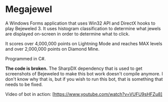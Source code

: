# Megajewel

A Windows Forms application that uses Win32 API and DirectX hooks to play Bejeweled 3. It uses histogram classification to determine what jewels are displayed on-screen in order to determine what to click.

It scores over 4,000,000 points on Lightning Mode and reaches MAX levels and over 2,000,000 points on Diamond Mine.

Programmed in C#.

**The code is broken.** The SharpDX dependency that is used to get screenshots of Bejeweled to make this bot work doesn't compile anymore. I don't know why that is, but if you wish to run this bot, that is something that needs to be fixed.

Video of bot in action: [https://www.youtube.com/watch?v=VUFU9sHFZu8]
